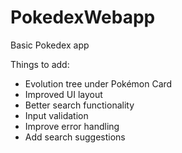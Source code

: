 # PokedexWebapp

Basic Pokedex app

Things to add:

* Evolution tree under Pokémon Card
* Improved UI layout
* Better search functionality
* Input validation
* Improve error handling
* Add search suggestions
